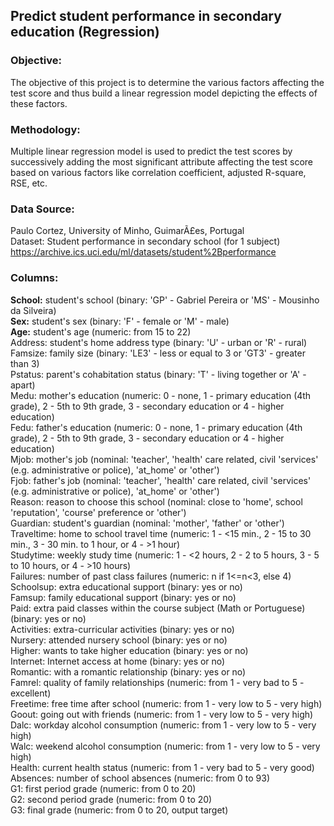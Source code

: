 ## Predict student performance in secondary education (Regression)

### Objective:
The objective of this project is to determine the various factors affecting the test 
score and thus build a linear regression model depicting the effects of these factors.

### Methodology:
Multiple linear regression model is used to predict the test scores by successively 
adding the most significant attribute affecting the test score based on various factors like 
correlation coefficient, adjusted R-square, RSE, etc.

### Data Source: 
Paulo Cortez, University of Minho, GuimarÃ£es, Portugal        
Dataset: Student performance in secondary school (for 1 subject)      
https://archive.ics.uci.edu/ml/datasets/student%2Bperformance

### Columns:

**School:** student's school (binary: 'GP' - Gabriel Pereira or 'MS' - Mousinho da Silveira)     
**Sex:** student's sex (binary: 'F' - female or 'M' - male)            
**Age:** student's age (numeric: from 15 to 22)                  
Address: student's home address type (binary: 'U' - urban or 'R' - rural)                
Famsize: family size (binary: 'LE3' - less or equal to 3 or 'GT3' - greater than 3)                  
Pstatus: parent's cohabitation status (binary: 'T' - living together or 'A' - apart)             
Medu: mother's education (numeric: 0 - none, 1 - primary education (4th grade), 2 - 5th to 9th grade, 3 - secondary education or 4 - higher education)             
Fedu: father's education (numeric: 0 - none, 1 - primary education (4th grade), 2 - 5th to 9th grade, 3 - secondary education or 4 - higher education)          
Mjob: mother's job (nominal: 'teacher', 'health' care related, civil 'services' (e.g. administrative or police), 'at_home' or 'other')            
Fjob: father's job (nominal: 'teacher', 'health' care related, civil 'services' (e.g. administrative or police), 'at_home' or 'other')                      
Reason: reason to choose this school (nominal: close to 'home', school 'reputation', 'course' preference or 'other')                    
Guardian: student's guardian (nominal: 'mother', 'father' or 'other')                               
Traveltime: home to school travel time (numeric: 1 - <15 min., 2 - 15 to 30 min., 3 - 30 min. to 1 hour, or 4 - >1 hour)                              
Studytime: weekly study time (numeric: 1 - <2 hours, 2 - 2 to 5 hours, 3 - 5 to 10 hours, or 4 - >10 hours)                           
Failures: number of past class failures (numeric: n if 1<=n<3, else 4)                            
Schoolsup: extra educational support (binary: yes or no)                      
Famsup: family educational support (binary: yes or no)                                
Paid: extra paid classes within the course subject (Math or Portuguese) (binary: yes or no)                           
Activities: extra-curricular activities (binary: yes or no)                           
Nursery: attended nursery school (binary: yes or no)                          
Higher: wants to take higher education (binary: yes or no)                  
Internet: Internet access at home (binary: yes or no)                                   
Romantic: with a romantic relationship (binary: yes or no)                          
Famrel: quality of family relationships (numeric: from 1 - very bad to 5 - excellent)                       
Freetime: free time after school (numeric: from 1 - very low to 5 - very high)                          
Goout: going out with friends (numeric: from 1 - very low to 5 - very high)                     
Dalc: workday alcohol consumption (numeric: from 1 - very low to 5 - very high)                           
Walc: weekend alcohol consumption (numeric: from 1 - very low to 5 - very high)                           
Health: current health status (numeric: from 1 - very bad to 5 - very good)                       
Absences: number of school absences (numeric: from 0 to 93)                         
G1: first period grade (numeric: from 0 to 20)                        
G2: second period grade (numeric: from 0 to 20)                     
G3: final grade (numeric: from 0 to 20, output target)                          
